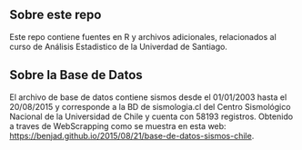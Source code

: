 ## Sobre este repo

Este repo contiene fuentes en R y archivos adicionales, relacionados al curso de Análisis Estadistico de la Univerdad de Santiago.

## Sobre la Base de Datos

El archivo de base de datos contiene sismos desde el 01/01/2003 hasta el 20/08/2015 y
corresponde a la BD de sismologia.cl del Centro Sismológico Nacional de la Universidad de
Chile y cuenta con 58193 registros. Obtenido a traves de WebScrapping como se muestra en
esta web: https://benjad.github.io/2015/08/21/base-de-datos-sismos-chile.


